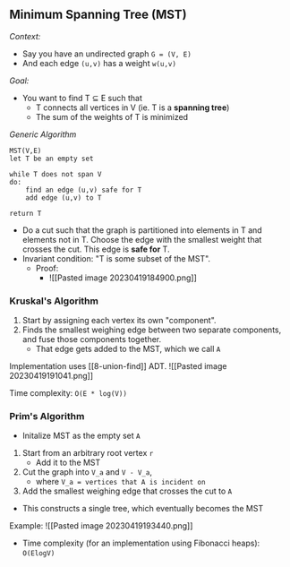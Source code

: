 ## Minimum Spanning Tree (MST)
*Context:*
- Say you have an undirected graph `G = (V, E)`
- And each edge `(u,v)` has a weight `w(u,v)`

*Goal:*
- You want to find T ⊆ E such that 
	- T connects all vertices in V (ie. T is a **spanning tree**)
	- The sum of the weights of T is minimized

*Generic Algorithm*
```
MST(V,E)
let T be an empty set

while T does not span V
do:
	find an edge (u,v) safe for T
	add edge (u,v) to T

return T
```
- Do a cut such that the graph is partitioned into elements in T and elements not in T. Choose the edge with the smallest weight that crosses the cut. This edge is **safe for** T.
- Invariant condition: "T is some subset of the MST".
	- Proof:
		- ![[Pasted image 20230419184900.png]]

### Kruskal's Algorithm
1. Start by assigning each vertex its own "component".
2. Finds the smallest weighing edge between two separate components, and fuse those components together.
	- That edge gets added to the MST, which we call `A`

Implementation uses [[8-union-find]] ADT.
![[Pasted image 20230419191041.png]]

Time complexity: `O(E * log(V))`

### Prim's Algorithm 
- Initalize MST as the empty set `A`

1. Start from an arbitrary root vertex `r`
	- Add it to the MST
2. Cut the graph into `V_a` and `V - V_a`, 
	- where `V_a = vertices that A is incident on`
3. Add the smallest weighing edge that crosses the cut to `A`

- This constructs a single tree, which eventually becomes the MST

Example:
![[Pasted image 20230419193440.png]]

- Time complexity (for an implementation using Fibonacci heaps): `O(ElogV)`
